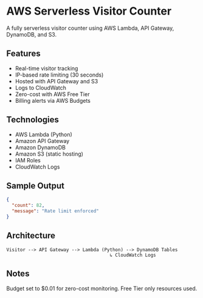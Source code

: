 # AWS Serverless Visitor Counter

A fully serverless visitor counter using AWS Lambda, API Gateway, DynamoDB, and S3.

## Features

- Real-time visitor tracking
- IP-based rate limiting (30 seconds)
- Hosted with API Gateway and S3
- Logs to CloudWatch
- Zero-cost with AWS Free Tier
- Billing alerts via AWS Budgets

## Technologies

- AWS Lambda (Python)
- Amazon API Gateway
- Amazon DynamoDB
- Amazon S3 (static hosting)
- IAM Roles
- CloudWatch Logs

## Sample Output

```json
{
  "count": 82,
  "message": "Rate limit enforced"
}
```

## Architecture

```
Visitor --> API Gateway --> Lambda (Python) --> DynamoDB Tables
                                      ↳ CloudWatch Logs
```

## Notes

Budget set to $0.01 for zero-cost monitoring. Free Tier only resources used.
